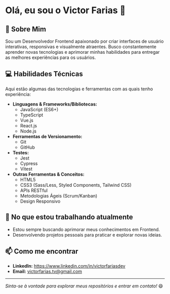 # Olá, eu sou o Victor Farias 👋

## 🚀 Sobre Mim

Sou um Desenvolvedor Frontend apaixonado por criar interfaces de usuário interativas, responsivas e visualmente atraentes. Busco constantemente aprender novas tecnologias e aprimorar minhas habilidades para entregar as melhores experiências para os usuários.

## 💻 Habilidades Técnicas

Aqui estão algumas das tecnologias e ferramentas com as quais tenho experiência:

* **Linguagens & Frameworks/Bibliotecas:**
    * JavaScript (ES6+)
    * TypeScript
    * Vue.js
    * React.js
    * Node.js
* **Ferramentas de Versionamento:**
    * Git
    * GitHub
* **Testes:**
    * Jest
    * Cypress
    * Vitest
* **Outras Ferramentas & Conceitos:**
    * HTML5
    * CSS3 (Sass/Less, Styled Components, Tailwind CSS)
    * APIs RESTful
    * Metodologias Ágeis (Scrum/Kanban)
    * Design Responsivo

## 🌱 No que estou trabalhando atualmente

* Estou sempre buscando aprimorar meus conhecimentos em Frontend.
* Desenvolvendo projetos pessoais para praticar e explorar novas ideias.
  
## 📫 Como me encontrar

* **LinkedIn:** https://www.linkedin.com/in/victorfariasdev
* **Email:** victorfarias.tv@gmail.com

---

*Sinta-se à vontade para explorar meus repositórios e entrar em contato!* 😄
